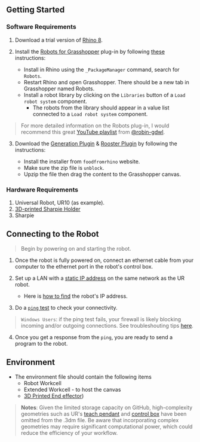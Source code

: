 ## Getting Started

### Software Requirements
1. Download a trial version of [Rhino 8](https://www.rhino3d.com/download/).
2. Install the [Robots for Grasshopper](https://github.com/visose/Robots) plug-in by following [these](https://github.com/visose/Robots#install) instructions:

     - Install in Rhino using the `_PackageManager` command, search for `Robots`.
     - Restart Rhino and open Grasshopper. There should be a new tab in Grasshopper named Robots.
     - Install a robot library by clicking on the `Libraries` button of a `Load robot system` component.
       - The robots from the library should appear in a value list connected to a `Load robot system` component.

> For more detailed information on the Robots plug-in, I would recommend this great [YouTube playlist](https://www.youtube.com/watch?v=vAe47zN-d48&list=PLqtxhH1qb3Mw5A_YbvHDfrq4DNNfLtcW-) from  [@robin-gdwl](https://github.com/robin-gdwl).

3. Download the [Generation Plugin](https://www.food4rhino.com/en/app/generation) & [Rooster Plugin](https://www.food4rhino.com/en/app/rooster#downloads_list) by following the instructions:

     - Install the installer from `foodfromrhino` website.
     - Make sure the zip file is `unblock`.
     - Upzip the file then drag the content to the Grasshopper canvas. 

### Hardware Requirements
1. Universal Robot, UR10 (as example).
2. [3D-printed Sharpie Holder](https://www.printables.com/model/259360-robot-spring-loaded-sharpie-end-effector-eoat-for-)
3. Sharpie

## Connecting to the Robot

> Begin by powering on and starting the robot.

1. Once the robot is fully powered on, connect an ethernet cable from your computer to the ethernet port in the robot's control box.

2. Set up a LAN with a [static IP address](https://pureinfotech.com/set-static-ip-address-windows-10/) on the same network as the UR robot.

    -  Here is [how to find](https://robodk.com/doc/en/Robots-Universal-Robots.html#UR-IP) the robot's IP address.

3. Do a [`ping` test](https://www.howtogeek.com/355664/how-to-use-ping-to-test-your-network/) to check your connectivity.

> `Windows Users`: if the ping test fails, your firewall is likely blocking incoming and/or outgoing connections. See troubleshouting tips [here](https://windowsreport.com/windows-10-unable-to-ping-other-computers/#:~:text=What%20can%20I%20do%20if%20I%20can%E2%80%99t%20ping%20other%20computers%20in%20Windows%2010%3F).

4. Once you get a response from the `ping`, you are ready to send a program to the robot.

## Environment
- The environment file should contain the following items
  - Robot Workcell
  - Extended Workcell - to host the canvas
  - [3D Printed End effector](https://www.printables.com/model/259360-robot-spring-loaded-sharpie-end-effector-eoat-for-?lang=en))
 
> **Notes**: Given the limited storage capacity on GitHub, high-complexity geometries such as UR's [teach pendant](https://www.universal-robots.com/download/mechanical-e-series/teach-pendant/standard-teach-pendant-e-series-step-file/) and [control box](https://www.universal-robots.com/download/mechanical-e-series/control-box/control-box-step-file-cb51-e-series/) have been omitted from the .3dm file. Be aware that incorporating complex geometries may require significant computational power, which could reduce the efficiency of your workflow.


